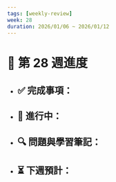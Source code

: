 ```yaml
---
tags: [weekly-review]
week: 28
duration: 2026/01/06 ~ 2026/01/12
---
```


# 📅 第 28 週進度

- ✅ **完成事項：**
  - 

- 🚧 **進行中：**
  - 

- 🔍 **問題與學習筆記：**
  - 

- ⏳ **下週預計：**
  - 
